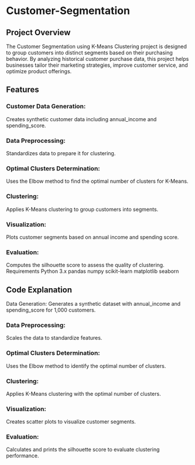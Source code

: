 # Customer-Segmentation
## Project Overview
The Customer Segmentation using K-Means Clustering project is designed to group customers into distinct segments based on their purchasing behavior. By analyzing historical customer purchase data, this project helps businesses tailor their marketing strategies, improve customer service, and optimize product offerings.

## Features
### Customer Data Generation:
Creates synthetic customer data including annual_income and spending_score.
### Data Preprocessing:
Standardizes data to prepare it for clustering.
### Optimal Clusters Determination:
Uses the Elbow method to find the optimal number of clusters for K-Means.
### Clustering: 
Applies K-Means clustering to group customers into segments.
### Visualization:
Plots customer segments based on annual income and spending score.
### Evaluation: 
Computes the silhouette score to assess the quality of clustering.
Requirements
Python 3.x
pandas
numpy
scikit-learn
matplotlib
seaborn
## Code Explanation
Data Generation: Generates a synthetic dataset with annual_income and spending_score for 1,000 customers.
### Data Preprocessing:
Scales the data to standardize features.
### Optimal Clusters Determination:
Uses the Elbow method to identify the optimal number of clusters.
### Clustering: 
Applies K-Means clustering with the optimal number of clusters.
### Visualization:
Creates scatter plots to visualize customer segments.
### Evaluation:
Calculates and prints the silhouette score to evaluate clustering performance.

